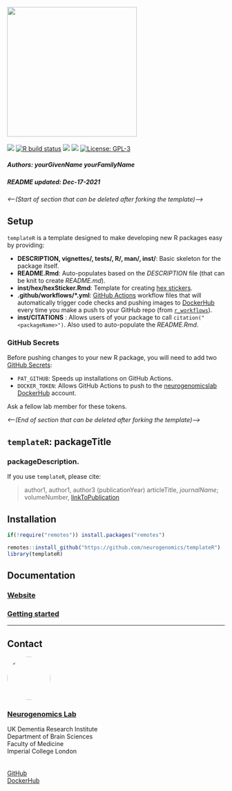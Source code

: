 <img src='https://github.com/neurogenomics/templateR/templateR/raw/master/inst/hex/hex.png' height='300'><br><br>
[![](https://img.shields.io/badge/devel%20version-0.99.0-black.svg)](https://github.com/neurogenomics/templateR)
[![R build
status](https://github.com/neurogenomics/templateR/workflows/R-CMD-check-bioc/badge.svg)](https://github.com/neurogenomics/templateR/actions)
[![](https://img.shields.io/github/last-commit/neurogenomics/templateR.svg)](https://github.com/neurogenomics/templateR/commits/master)
[![](https://codecov.io/gh/neurogenomics/templateR/branch/master/graph/badge.svg)](https://codecov.io/gh/neurogenomics/templateR)
[![License:
GPL-3](https://img.shields.io/badge/license-GPL--3-blue.svg)](https://cran.r-project.org/web/licenses/GPL-3)
<h5>
Authors: <i>yourGivenName yourFamilyName</i>
</h5>
<h5>
README updated: <i>Dec-17-2021</i>
</h5>

<!-- To modify Package/Title/Description/Authors fields, edit the DESCRIPTION file -->

*&lt;—(Start of section that can be deleted after forking the
template)—&gt;*

## Setup

`templateR` is a template designed to make developing new R packages
easy by providing:

-   **DESCRIPTION, vignettes/, tests/, R/, man/, inst/**: Basic skeleton
    for the package itself.  
-   **README.Rmd**: Auto-populates based on the *DESCRIPTION* file (that
    can be knit to create *README.md*).  
-   **inst/hex/hexSticker.Rmd**: Template for creating [hex
    stickers](https://github.com/GuangchuangYu/hexSticker).
-   **.github/workflows/\*.yml**: [GitHub
    Actions](https://docs.github.com/en/actions/learn-github-actions/understanding-github-actions)
    workflow files that will automatically trigger code checks and
    pushing images to [DockerHub](https://hub-stage.docker.com/) every
    time you make a push to your GitHub repo (from
    [`r_workflows`](https://github.com/neurogenomics/r_workflows)).
-   **inst/CITATIONS** : Allows users of your package to call
    `citation("<packageName>")`. Also used to auto-populate the
    *README.Rmd*.

### GitHub Secrets

Before pushing changes to your new R package, you will need to add two
[GitHub
Secrets](https://docs.github.com/en/actions/security-guides/encrypted-secrets):

-   `PAT_GITHUB`: Speeds up installations on GitHub Actions.  
-   `DOCKER_TOKEN`: Allows GitHub Actions to push to the
    [neurogenomicslab
    DockerHub](https://hub.docker.com/orgs/neurogenomicslab) account.

Ask a fellow lab member for these tokens.

*&lt;—(End of section that can be deleted after forking the
template)—&gt;*

## `templateR`: packageTitle

### packageDescription.

If you use `templateR`, please cite:

<!-- Modify this my editing the file: inst/CITATION  -->

> author1, author1, author3 (publicationYear) articleTitle,
> *journalName*; volumeNumber, [linkToPublication](linkToPublication)

## Installation

``` r
if(!require("remotes")) install.packages("remotes")

remotes::install_github("https://github.com/neurogenomics/templateR")
library(templateR)
```

## Documentation

### [Website](https://neurogenomics.github.io/templateR)

### [Getting started](https://neurogenomics.github.io/templateR/articles/templateR)

<hr>

## Contact

<img src='https://www.neurogenomics.co.uk/author/neurogenomics-lab/avatar_hu361299fcf1f4e263f0b5bac1963703dd_83675_270x270_fill_q90_lanczos_center.jpg' height='100' style='border-radius: 100px'>

### [Neurogenomics Lab](https://www.neurogenomics.co.uk/)

UK Dementia Research Institute  
Department of Brain Sciences  
Faculty of Medicine  
Imperial College London  
<br>  
[GitHub](https://github.com/neurogenomics)  
[DockerHub](https://hub.docker.com/orgs/neurogenomicslab)
